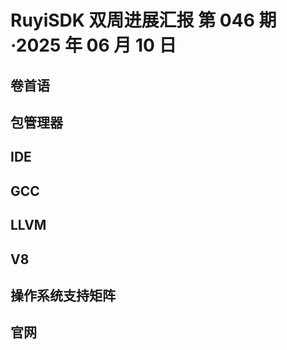 # RuyiSDK 双周进展汇报  第 046 期·2025 年 06 月 10 日

## 卷首语

## 包管理器

## IDE

## GCC

## LLVM

## V8

## 操作系统支持矩阵

## 官网
